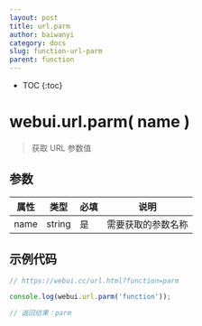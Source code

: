 ```yaml
---
layout: post
title: url.parm
author: baiwanyi
category: docs
slug: function-url-parm
parent: function
---
```

* TOC
{:toc}

# webui.url.parm( name )
> 获取 URL 参数值

## 参数

| 属性   | 类型 | 必填 | 说明           |
| ------ | ---- | ---- | -------------- |
| name | string | 是   | 需要获取的参数名称 |

## 示例代码

```javascript
// https://webui.cc/url.html?function=parm

console.log(webui.url.parm('function'));

// 返回结果：parm
```
